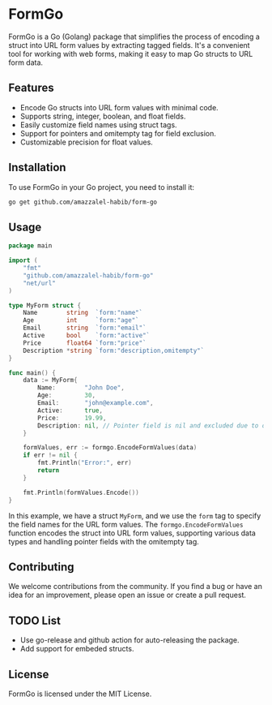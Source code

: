# FormGo

FormGo is a Go (Golang) package that simplifies the process of encoding a struct into URL form values by extracting tagged fields. It's a convenient tool for working with web forms, making it easy to map Go structs to URL form data.

## Features

- Encode Go structs into URL form values with minimal code.
- Supports string, integer, boolean, and float fields.
- Easily customize field names using struct tags.
- Support for pointers and omitempty tag for field exclusion.
- Customizable precision for float values.

## Installation

To use FormGo in your Go project, you need to install it:

```bash
go get github.com/amazzalel-habib/form-go
```

## Usage
```go
package main

import (
	"fmt"
	"github.com/amazzalel-habib/form-go"
	"net/url"
)

type MyForm struct {
	Name        string  `form:"name"`
	Age         int     `form:"age"`
	Email       string  `form:"email"`
	Active      bool    `form:"active"`
	Price       float64 `form:"price"`
	Description *string `form:"description,omitempty"`
}

func main() {
	data := MyForm{
		Name:        "John Doe",
		Age:         30,
		Email:       "john@example.com",
		Active:      true,
		Price:       19.99,
		Description: nil, // Pointer field is nil and excluded due to omitempty tag.
	}

	formValues, err := formgo.EncodeFormValues(data)
	if err != nil {
		fmt.Println("Error:", err)
		return
	}

	fmt.Println(formValues.Encode())
}
````

In this example, we have a struct `MyForm`, and we use the `form` tag to specify the field names for the URL form values. The `formgo.EncodeFormValues` function encodes the struct into URL form values, supporting various data types and handling pointer fields with the omitempty tag.

## Contributing

We welcome contributions from the community. If you find a bug or have an idea for an improvement, please open an issue or create a pull request.

## TODO List

- Use go-release and github action for auto-releasing the package.
- Add support for embeded structs.

## License

FormGo is licensed under the MIT License.